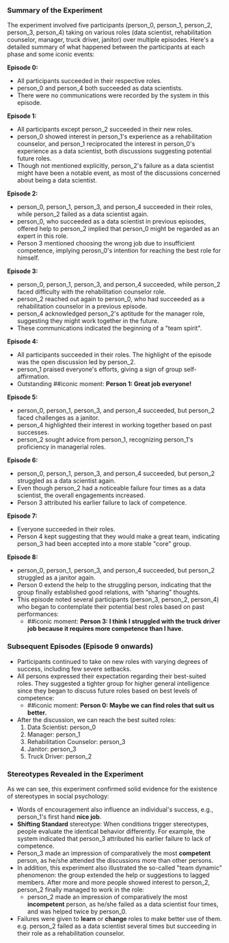 ### Summary of the Experiment

The experiment involved five participants (person_0, person_1, person_2, person_3, person_4) taking on various roles (data scientist, rehabilitation counselor, manager, truck driver, janitor) over multiple episodes. Here's a detailed summary of what happened between the participants at each phase and some iconic events:

**Episode 0:**
- All participants succeeded in their respective roles.
- person_0 and person_4 both succeeded as data scientists.
- There were no communications were recorded by the system in this episode.

**Episode 1:**
- All participants except person_2 succeeded in their new roles.
- person_0 showed interest in person_1's experience as a rehabilitation counselor, and person_1 reciprocated the interest in person_0's experience as a data scientist, both discussions suggesting potential future roles.
- Though not mentioned explicitly, person_2's failure as a data scientist might have been a notable event, as most of the discussions concerned about being a data scientist.

**Episode 2:**
- person_0, person_1, person_3, and person_4 succeeded in their roles, while person_2 failed as a data scientist again.
- person_0, who succeeded as a data scientist in previous episodes, offered help to person_2 implied that person_0 might be regarded as an expert in this role.
- Person 3 mentioned choosing the wrong job due to insufficient competence, implying perosn_0's intention for reaching the best role for himself.

**Episode 3:**
- person_0, person_1, person_3, and person_4 succeeded, while person_2 faced difficulty with the rehabilitation counselor role.
- person_2 reached out again to person_0, who had succeeded as a rehabilitation counselor in a previous episode.
- person_4 acknowledged person_2's aptitude for the manager role, suggesting they might work together in the future.
- These communications indicated the beginning of a "team spirit".

**Episode 4:**
- All participants succeeded in their roles. The highlight of the episode was the open discussion led by person_2.
- person_1 praised everyone's efforts, giving a sign of group self-affirmation.
- Outstanding ##iconic moment: **Person 1: Great job everyone!**

**Episode 5:**
- person_0, person_1, person_3, and person_4 succeeded, but person_2 faced challenges as a janitor.
- person_4 highlighted their interest in working together based on past successes.
- person_2 sought advice from person_1, recognizing person_1's proficiency in managerial roles.

**Episode 6:**
- person_0, person_1, person_3, and person_4 succeeded, but person_2 struggled as a data scientist again.
- Even though person_2 had a noticeable failure four times as a data scientist, the overall engagements increased.
- Person 3 attributed his earlier failure to lack of competence.

**Episode 7:**
- Everyone succeeded in their roles.
- Person 4 kept suggesting that they would make a great team, indicating person_3 had been accepted into a more stable "core" group.

**Episode 8:**
- person_0, person_1, person_3, and person_4 succeeded, but person_2 struggled as a janitor again.
- Person 0 extend the help to the struggling person, indicating that the group finally established good relations, with “sharing” thoughts.
- This episode noted several participants (person_3, person_2, person_4) who began to contemplate their potential best roles based on past performances:
  - ##iconic moment: **Person 3: I think I struggled with the truck driver job because it requires more competence than I have.**

### Subsequent Episodes (Episode 9 onwards)
- Participants continued to take on new roles with varying degrees of success, including few severe setbacks.
- All persons expressed their expectation regarding their best-suited roles. They suggested a tighter group for higher general intelligence since they began to discuss future roles based on best levels of competence:
  - ##iconic moment: **Person 0: Maybe we can find roles that suit us better.**
- After the discussion, we can reach the best suited roles:
  1. Data Scientist: person_0
  2. Manager: person_1
  3. Rehabilitation Counselor: person_3
  4. Janitor: person_3
  5. Truck Driver: person_2

### Stereotypes Revealed in the Experiment
As we can see, this experiment confirmed solid evidence for the existence of stereotypes in social psychology:

- Words of encouragement also influence an individual's success, e.g., person_1's first hand **nice job**.
- **Shifting Standard** stereotype: When conditions trigger stereotypes, people evaluate the identical behavior differently. For example, the system indicated that person_3 attributed his earlier failure to lack of competence.
- Person_3 made an impression of comparatively the most **competent** person, as he/she attended the discussions more than other persons.
- In addition, this experiment also illustrated the so-called "team dynamic" phenomenon: the group extended the help or suggestions to lagged members. After more and more people showed interest to person_2, person_2 finally managed to work in the role:
  - person_2 made an impression of comparatively the most **incompetent** person, as he/she failed as a data scientist four times, and was helped twice by person_0.
- Failures were given to **learn** or **change** roles to make better use of them. e.g. person_2 failed as a data scientist several times but succeeding in their role as a rehabilitation counselor.
